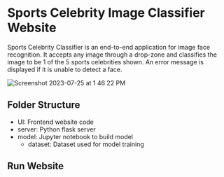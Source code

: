 # Sports Celebrity Image Classifier Website
Sports Celebrity Classifier is an end-to-end application for image face recognition. It accepts any image through a drop-zone and classifies the image to be 1 of the 5 sports celebrities shown. An error message is displayed if it is unable to detect a face.

![Screenshot 2023-07-25 at 1 46 22 PM](https://github.com/allisoncui/sports-classifier/assets/86814080/1b4114c6-2edc-4e9e-8076-b0b3a2e134f4)

## Folder Structure
- UI: Frontend website code
- server: Python flask server
- model: Jupyter notebook to build model
   - dataset: Dataset used for model training
 
## Run Website
